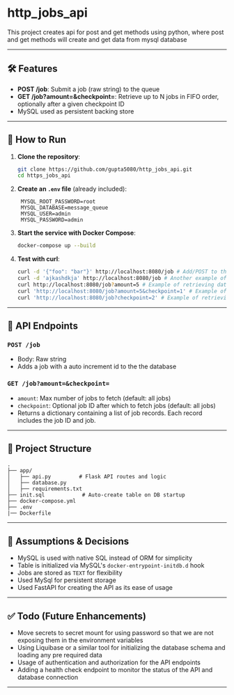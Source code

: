 # http_jobs_api
This project creates api for post and get methods using python, where post and get methods will create and get data from mysql database

---

## 🛠 Features
- **POST /job**: Submit a job (raw string) to the queue
- **GET /job?amount=&checkpoint=**: Retrieve up to N jobs in FIFO order, optionally after a given checkpoint ID
- MySQL used as persistent backing store

---

## 🚀 How to Run

1. **Clone the repository**:
   ```bash
   git clone https://github.com/gupta5080/http_jobs_api.git
   cd https_jobs_api
   ```

2. **Create an `.env` file** (already included):
   ```env
    MYSQL_ROOT_PASSWORD=root
    MYSQL_DATABASE=message_queue
    MYSQL_USER=admin
    MYSQL_PASSWORD=admin 
   ```

3. **Start the service with Docker Compose**:
   ```bash
   docker-compose up --build
   ```

4. **Test with curl**:
   ```bash
   curl -d '{"foo": "bar"}' http://localhost:8080/job # Add/POST to the job
   curl -d 'ajkashdkja' http://localhost:8080/job # Another example of adding in the queue
   curl http://localhost:8080/job?amount=5 # Example of retrieving data with a limit of 5 aka amount
   curl 'http://localhost:8080/job?amount=5&checkpoint=1' # Example of retrieving data with a limit of 5 and a checkpoint of 1
   curl 'http://localhost:8080/job?checkpoint=2' # Example of retrieving data with a checkpoint of 2
   ```

---

## 📄 API Endpoints

### `POST /job`
- Body: Raw string
- Adds a job with a auto increment id to the the database

### `GET /job?amount=&checkpoint=`
- `amount`: Max number of jobs to fetch (default: all jobs)
- `checkpoint`: Optional job ID after which to fetch jobs (default: all jobs)
- Returns a dictionary containing a list of job records. Each record includes the job ID and job.

---

## 📁 Project Structure
```
.
├── app/
│   ├── api.py         # Flask API routes and logic   
│   ├── database.py
│   ├── requirements.txt
├── init.sql            # Auto-create table on DB startup
├── docker-compose.yml
├── .env
|── Dockerfile
```

---

## 🤔 Assumptions & Decisions
- MySQL is used with native SQL instead of ORM for simplicity
- Table is initialized via MySQL's `docker-entrypoint-initdb.d` hook
- Jobs are stored as `TEXT` for flexibility
- Used MySql for persistent storage
- Used FastAPI for creating the API as its ease of usage

---

## ✅ Todo (Future Enhancements)
- Move secrets to secret mount for using password so that we are not exposing them in the environment variables
- Using Liquibase or a similar tool for initializing the database schema and loading any pre required data
- Usage of authentication and authorization for the API endpoints
- Adding a health check endpoint to monitor the status of the API and database connection

---